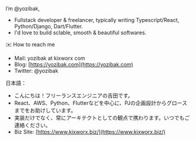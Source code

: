 
I’m @yozibak,
- Fullstack developer & freelancer, typically writing Typescript/React, Python/Django, Dart/Flutter. 
- I'd love to build sclable, smooth & beautiful softwares.

✉️ How to reach me
- Mail: yozibak at kixworx com
- Blog: [https://yozibak.com](https://yozibak.com)
- Twitter: @yozibak

日本語：
- こんにちは！フリーランスエンジニアの吉田です。
- React、AWS、Python、Flutterなどを中心に、PJの企画設計からグロースまでをお助けしています。
- 実装だけでなく、常にアーキテクトとしての観点で携わります。いつでもご連絡ください。
- Biz Site: [https://www.kixworx.biz/](https://www.kixworx.biz/)
